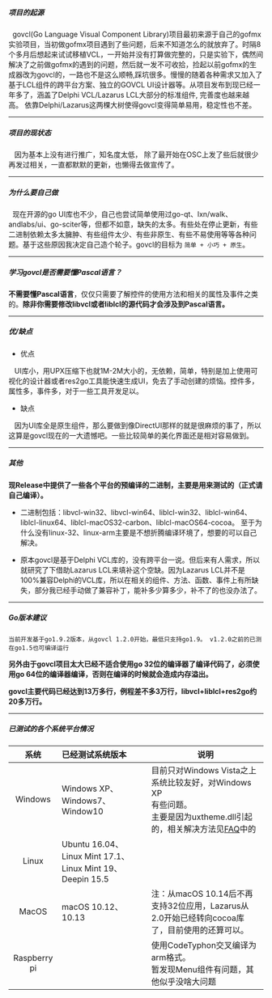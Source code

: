 ##### 项目的起源  

&nbsp;&nbsp;govcl(Go Language Visual Component Library)项目最初来源于自己的gofmx实验项目，当初做gofmx项目遇到了些问题，后来不知道怎么的就放弃了。时隔8个多月后想起来试试移植VCL，一开始并没有打算做完整的，只是实验下，偶然间解决了之前做gofmx的遇到的问题，然后就一发不可收拾，捡起以前gofmx的生成器改为govcl的，一路也不是这么顺畅,踩坑很多。慢慢的随着各种需求又加入了基于LCL组件的跨平台方案、独立的GOVCL UI设计器等。从项目发布到现已经一年多了，涵盖了Delphi VCL/Lazarus LCL大部分的标准组件, 完善度也越来越高。 依靠Delphi/Lazarus这两棵大树使得govcl变得简单易用，稳定性也不差。   

----

##### 项目的现状态

&nbsp;&nbsp; 因为基本上没有进行推广，知名度太低， 除了最开始在OSC上发了些后就很少再发过相关，一直都默默的更新，也懒得去做宣传了。

----  

##### 为什么要自己做

&nbsp;&nbsp;现在开源的go UI库也不少，自己也尝试简单使用过go-qt、lxn/walk、andlabs/ui、go-sciter等，但都不如意，缺失的太多。有些处在停止更新，有些二进制依赖太多太臃肿、有些组件太少、有些非原生、有些不易使用等等各种问题。基于这些原因我决定自己造个轮子。govcl的目标为 `简单 + 小巧 + 原生`。  

----

##### 学习govcl是否需要懂Pascal语言？

**不需要懂Pascal语言**，仅仅只需要了解控件的使用方法和相关的属性及事件之类的。**除非你需要修改libvcl或者liblcl的源代码才会涉及到Pascal语言。**

----

##### 优/缺点

* 优点   

&nbsp;&nbsp; UI库小，用UPX压缩下也就1M-2M大小的，无依赖，简单，特别是加上使用可视化的设计器或者res2go工具能快速生成UI，免去了手动创建的烦恼。控件多，属性多，事件多，对于一些工具开发足以。


* 缺点   

&nbsp;&nbsp; 因为UI库全是原生组件，那么要做到像DirectUI那样的就是很麻烦的事了，所以这算是govcl现在的一大遗憾吧。一些比较简单的美化界面还是相对容易做到。  

---- 

##### 其他 
**现Release中提供了一些各个平台的预编译的二进制，主要是用来测试的（正式请自己编译）。** 
 
* 二进制包括：libvcl-win32、libvcl-win64、liblcl-win32、liblcl-win64、liblcl-linux64、liblcl-macOS32-carbon、liblcl-macOS64-cocoa。  至于为什么没有linux-32、linux-arm主要是不想折腾编译环境了，想要的可以自己解决。<br />     

* 原本govcl是基于Delphi VCL库的，没有跨平台一说。但后来有人需求，所以就研究了下借助Lazarus LCL来填补这个空缺。因为Lazarus LCL并不是100%兼容Delphi的VCL库，所以在相关的组件、方法、函数、事件上有所缺失，部分我已经手动做了兼容补丁，能补多少算多少，补不了的也没办法了。   
 
----

##### Go版本建议
`当前开发基于go1.9.2版本，从govcl 1.2.0开始，最低只支持go1.9。 v1.2.0之前的已测在go1.5也可编译运行`    

**另外由于govcl项目太大已经不适合使用go 32位的编译器了编译代码了，必须使用go 64位的编译器编译，否则在编译的时候就会造成内存溢出。**   

**govcl主要代码已经达到13万多行，例程差不多3万行，libvcl+liblcl+res2go约20多万行。** 

----

##### 已测试的各个系统平台情况  

| 系统 | 已经测试系统版本|说明| 
| :------: | :------ | ------ | 
| Windows | Windows XP、Windows7、Window10 |目前只对Windows Vista之上系统比较友好，对Windows XP<br />有些问题。<br />主要是因为uxtheme.dll引起的，相关解决方法见[FAQ](https://gitee.com/ying32/govcl/wikis/pages?title=Windows-XP%E4%B8%8B%E5%85%B3%E9%97%AD%E6%97%B6uxtheme.dll%E9%94%99%E8%AF%AF%E5%AF%B9%E8%AF%9D%E6%A1%86%E8%A7%A3%E5%86%B3%E6%96%B9%E6%B3%95&parent=FAQ)中的|
| Linux | Ubuntu 16.04、Linux Mint 17.1、Linux Mint 19、Deepin 15.5 ||
| MacOS | macOS 10.12、10.13 | 注：从macOS 10.14后不再支持32位应用，Lazarus从2.0开始已经转向cocoa库了，目前使用的还算可以。 |
| Raspberry pi |  | 使用CodeTyphon交叉编译为arm格式。<br />暂发现Menu组件有问题，其他似乎没啥大问题 |